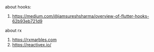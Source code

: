 about hooks:

1. https://medium.com/@iamsureshsharma/overview-of-flutter-hooks-62b93eb721d9


about rx

1. https://rxmarbles.com
2. https://reactivex.io/
